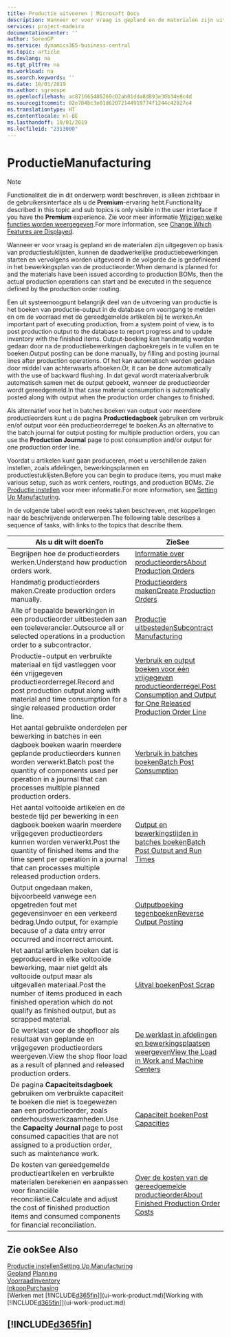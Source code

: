 ```yaml
---
title: Productie uitvoeren | Microsoft Docs
description: Wanneer er voor vraag is gepland en de materialen zijn uitgegeven op basis van productiestuklijsten, kunnen de daadwerkelijke productiebewerkingen starten en vervolgens worden uitgevoerd in de volgorde die is gedefinieerd in het bewerkingsplan van de productieorder.
services: project-madeira
documentationcenter: ''
author: SorenGP
ms.service: dynamics365-business-central
ms.topic: article
ms.devlang: na
ms.tgt_pltfrm: na
ms.workload: na
ms.search.keywords: ''
ms.date: 10/01/2019
ms.author: sgroespe
ms.openlocfilehash: ac871665486260c02ab01dda8d893e30b34e8c4d
ms.sourcegitcommit: 02e704bc3e01d62072144919774f1244c42827e4
ms.translationtype: HT
ms.contentlocale: nl-BE
ms.lasthandoff: 10/01/2019
ms.locfileid: "2313000"
---
```

# <a name="manufacturing"></a><span data-ttu-id="42011-103">Productie</span><span class="sxs-lookup"><span data-stu-id="42011-103">Manufacturing</span></span>
> [!NOTE]
> <span data-ttu-id="42011-104">Functionaliteit die in dit onderwerp wordt beschreven, is alleen zichtbaar in de gebruikersinterface als u de **Premium**-ervaring hebt.</span><span class="sxs-lookup"><span data-stu-id="42011-104">Functionality described in this topic and sub topics is only visible in the user interface if you have the **Premium** experience.</span></span> <span data-ttu-id="42011-105">Zie voor meer informatie [Wijzigen welke functies worden weergegeven](ui-experiences.md).</span><span class="sxs-lookup"><span data-stu-id="42011-105">For more information, see [Change Which Features are Displayed](ui-experiences.md).</span></span>

<span data-ttu-id="42011-106">Wanneer er voor vraag is gepland en de materialen zijn uitgegeven op basis van productiestuklijsten, kunnen de daadwerkelijke productiebewerkingen starten en vervolgens worden uitgevoerd in de volgorde die is gedefinieerd in het bewerkingsplan van de productieorder.</span><span class="sxs-lookup"><span data-stu-id="42011-106">When demand is planned for and the materials have been issued according to production BOMs, then the actual production operations can start and be executed in the sequence defined by the production order routing.</span></span>  

<span data-ttu-id="42011-107">Een uit systeemoogpunt belangrijk deel van de uitvoering van productie is het boeken van productie-output in de database om voortgang te melden en om de voorraad met de gereedgemelde artikelen bij te werken.</span><span class="sxs-lookup"><span data-stu-id="42011-107">An important part of executing production, from a system point of view, is to post production output to the database to report progress and to update inventory with the finished items.</span></span> <span data-ttu-id="42011-108">Output-boeking kan handmatig worden gedaan door na de productiebewerkingen dagboekregels in te vullen en te boeken.</span><span class="sxs-lookup"><span data-stu-id="42011-108">Output posting can be done manually, by filling and posting journal lines after production operations.</span></span> <span data-ttu-id="42011-109">Of het kan automatisch worden gedaan door middel van achterwaarts afboeken.</span><span class="sxs-lookup"><span data-stu-id="42011-109">Or, it can be done automatically with the use of backward flushing.</span></span> <span data-ttu-id="42011-110">In dat geval wordt materiaalverbruik automatisch samen met de output geboekt, wanneer de productieorder wordt gereedgemeld.</span><span class="sxs-lookup"><span data-stu-id="42011-110">In that case material consumption is automatically posted along with output when the production order changes to finished.</span></span>  

<span data-ttu-id="42011-111">Als alternatief voor het in batches boeken van output voor meerdere productieorders kunt u de pagina **Productiedagboek** gebruiken om verbruik en/of output voor één productieorderregel te boeken.</span><span class="sxs-lookup"><span data-stu-id="42011-111">As an alternative to the batch journal for output posting for multiple production orders, you can use the **Production Journal** page to post consumption and/or output for one production order line.</span></span>

<span data-ttu-id="42011-112">Voordat u artikelen kunt gaan produceren, moet u verschillende zaken instellen, zoals afdelingen, bewerkingsplannen en productiestuklijsten.</span><span class="sxs-lookup"><span data-stu-id="42011-112">Before you can begin to produce items, you must make various setup, such as work centers, routings, and production BOMs.</span></span> <span data-ttu-id="42011-113">Zie [Productie instellen](production-configure-production-processes.md) voor meer informatie.</span><span class="sxs-lookup"><span data-stu-id="42011-113">For more information, see [Setting Up Manufacturing](production-configure-production-processes.md).</span></span>

<span data-ttu-id="42011-114">In de volgende tabel wordt een reeks taken beschreven, met koppelingen naar de beschrijvende onderwerpen.</span><span class="sxs-lookup"><span data-stu-id="42011-114">The following table describes a sequence of tasks, with links to the topics that describe them.</span></span>   

|<span data-ttu-id="42011-115">**Als u dit wilt doen**</span><span class="sxs-lookup"><span data-stu-id="42011-115">**To**</span></span>|<span data-ttu-id="42011-116">**Zie**</span><span class="sxs-lookup"><span data-stu-id="42011-116">**See**</span></span>|  
|------------|-------------|  
|<span data-ttu-id="42011-117">Begrijpen hoe de productieorders werken.</span><span class="sxs-lookup"><span data-stu-id="42011-117">Understand how production orders work.</span></span>|[<span data-ttu-id="42011-118">Informatie over productieorders</span><span class="sxs-lookup"><span data-stu-id="42011-118">About Production Orders</span></span>](production-about-production-orders.md)|
|<span data-ttu-id="42011-119">Handmatig productieorders maken.</span><span class="sxs-lookup"><span data-stu-id="42011-119">Create production orders manually.</span></span>|[<span data-ttu-id="42011-120">Productieorders maken</span><span class="sxs-lookup"><span data-stu-id="42011-120">Create Production Orders</span></span>](production-how-to-create-production-orders.md)|
|<span data-ttu-id="42011-121">Alle of bepaalde bewerkingen in een productieorder uitbesteden aan een toeleverancier.</span><span class="sxs-lookup"><span data-stu-id="42011-121">Outsource all or selected operations in a production order to a subcontractor.</span></span>|[<span data-ttu-id="42011-122">Productie uitbesteden</span><span class="sxs-lookup"><span data-stu-id="42011-122">Subcontract Manufacturing</span></span>](production-how-to-subcontract-manufacturing.md)|
|<span data-ttu-id="42011-123">Productie-output en verbruikte materiaal en tijd vastleggen voor één vrijgegeven productieorderregel.</span><span class="sxs-lookup"><span data-stu-id="42011-123">Record and post production output along with material and time consumption for a single released production order line.</span></span>|[<span data-ttu-id="42011-124">Verbruik en output boeken voor één vrijgegeven productieorderregel.</span><span class="sxs-lookup"><span data-stu-id="42011-124">Post Consumption and Output for One Released Production Order Line</span></span>](production-how-to-register-consumption-and-output.md)|  
|<span data-ttu-id="42011-125">Het aantal gebruikte onderdelen per bewerking in batches in een dagboek boeken waarin meerdere geplande productieorders kunnen worden verwerkt.</span><span class="sxs-lookup"><span data-stu-id="42011-125">Batch post the quantity of components used per operation in a journal that can processes multiple planned production orders.</span></span>|[<span data-ttu-id="42011-126">Verbruik in batches boeken</span><span class="sxs-lookup"><span data-stu-id="42011-126">Batch Post Consumption</span></span>](production-how-to-post-consumption.md)|
|<span data-ttu-id="42011-127">Het aantal voltooide artikelen en de bestede tijd per bewerking in een dagboek boeken waarin meerdere vrijgegeven productieorders kunnen worden verwerkt.</span><span class="sxs-lookup"><span data-stu-id="42011-127">Post the quantity of finished items and the time spent per operation in a journal that can processes multiple released production orders.</span></span>|[<span data-ttu-id="42011-128">Output en bewerkingstijden in batches boeken</span><span class="sxs-lookup"><span data-stu-id="42011-128">Batch Post Output and Run Times</span></span>](production-how-to-post-output-quantity.md)|
|<span data-ttu-id="42011-129">Output ongedaan maken, bijvoorbeeld vanwege een opgetreden fout met gegevensinvoer en een verkeerd bedrag.</span><span class="sxs-lookup"><span data-stu-id="42011-129">Undo output, for example because of a data entry error occurred and incorrect amount.</span></span>  |[<span data-ttu-id="42011-130">Outputboeking tegenboeken</span><span class="sxs-lookup"><span data-stu-id="42011-130">Reverse Output Posting</span></span>](production-how-to-reverse-output-posting.md)|  
|<span data-ttu-id="42011-131">Het aantal artikelen boeken dat is geproduceerd in elke voltooide bewerking, maar niet geldt als voltooide output maar als uitgevallen materiaal.</span><span class="sxs-lookup"><span data-stu-id="42011-131">Post the number of items produced in each finished operation which do not qualify as finished output, but as scrapped material.</span></span>|[<span data-ttu-id="42011-132">Uitval boeken</span><span class="sxs-lookup"><span data-stu-id="42011-132">Post Scrap</span></span>](production-how-to-post-scrap.md)|
|<span data-ttu-id="42011-133">De werklast voor de shopfloor als resultaat van geplande en vrijgegeven productieorders weergeven.</span><span class="sxs-lookup"><span data-stu-id="42011-133">View the shop floor load as a result of planned and released production orders.</span></span>|[<span data-ttu-id="42011-134">De werklast in afdelingen en bewerkingsplaatsen weergeven</span><span class="sxs-lookup"><span data-stu-id="42011-134">View the Load in Work and Machine Centers</span></span>](production-how-to-view-the-load-on-work-centers.md)|      
|<span data-ttu-id="42011-135">De pagina **Capaciteitsdagboek** gebruiken om verbruikte capaciteit te boeken die niet is toegewezen aan een productieorder, zoals onderhoudswerkzaamheden.</span><span class="sxs-lookup"><span data-stu-id="42011-135">Use the **Capacity Journal** page to post consumed capacities that are not assigned to a production order, such as maintenance work.</span></span>|[<span data-ttu-id="42011-136">Capaciteit boeken</span><span class="sxs-lookup"><span data-stu-id="42011-136">Post Capacities</span></span>](production-how-to-post-capacities.md)|  
|<span data-ttu-id="42011-137">De kosten van gereedgemelde productieartikelen en verbruikte materialen berekenen en aanpassen voor financiële reconciliatie.</span><span class="sxs-lookup"><span data-stu-id="42011-137">Calculate and adjust the cost of finished production items and consumed components for financial reconciliation.</span></span>|[<span data-ttu-id="42011-138">Over de kosten van de gereedgemelde productieorder</span><span class="sxs-lookup"><span data-stu-id="42011-138">About Finished Production Order Costs</span></span>](finance-about-finished-production-order-costs.md)|  

## <a name="see-also"></a><span data-ttu-id="42011-139">Zie ook</span><span class="sxs-lookup"><span data-stu-id="42011-139">See Also</span></span>  
[<span data-ttu-id="42011-140">Productie instellen</span><span class="sxs-lookup"><span data-stu-id="42011-140">Setting Up Manufacturing</span></span>](production-configure-production-processes.md)  
<span data-ttu-id="42011-141">[Gepland](production-planning.md)    </span><span class="sxs-lookup"><span data-stu-id="42011-141">[Planning](production-planning.md)    </span></span>  
[<span data-ttu-id="42011-142">Voorraad</span><span class="sxs-lookup"><span data-stu-id="42011-142">Inventory</span></span>](inventory-manage-inventory.md)  
[<span data-ttu-id="42011-143">Inkoop</span><span class="sxs-lookup"><span data-stu-id="42011-143">Purchasing</span></span>](purchasing-manage-purchasing.md)  
<span data-ttu-id="42011-144">[Werken met [!INCLUDE[d365fin](includes/d365fin_md.md)]](ui-work-product.md)</span><span class="sxs-lookup"><span data-stu-id="42011-144">[Working with [!INCLUDE[d365fin](includes/d365fin_md.md)]](ui-work-product.md)</span></span>

## [!INCLUDE[d365fin](includes/free_trial_md.md)]  
